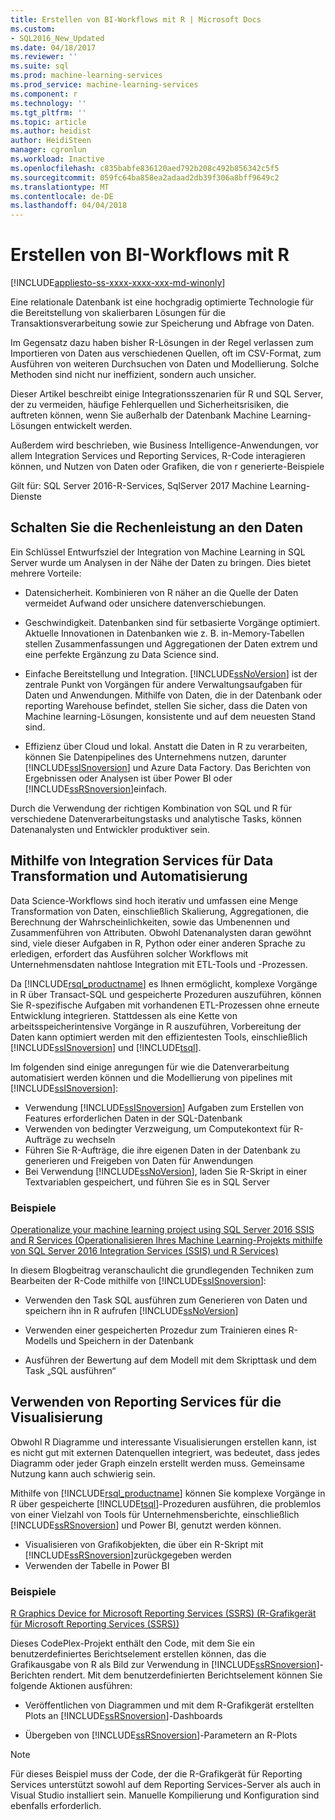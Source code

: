```yaml
---
title: Erstellen von BI-Workflows mit R | Microsoft Docs
ms.custom:
- SQL2016_New_Updated
ms.date: 04/18/2017
ms.reviewer: ''
ms.suite: sql
ms.prod: machine-learning-services
ms.prod_service: machine-learning-services
ms.component: r
ms.technology: ''
ms.tgt_pltfrm: ''
ms.topic: article
ms.author: heidist
author: HeidiSteen
manager: cgronlun
ms.workload: Inactive
ms.openlocfilehash: c835babfe836120aed792b208c492b856342c5f5
ms.sourcegitcommit: 059fc64ba858ea2adaad2db39f306a8bff9649c2
ms.translationtype: MT
ms.contentlocale: de-DE
ms.lasthandoff: 04/04/2018
---
```

# <a name="creating-bi-workflows-with-r"></a>Erstellen von BI-Workflows mit R
[!INCLUDE[appliesto-ss-xxxx-xxxx-xxx-md-winonly](../../includes/appliesto-ss-xxxx-xxxx-xxx-md-winonly.md)]

Eine relationale Datenbank ist eine hochgradig optimierte Technologie für die Bereitstellung von skalierbaren Lösungen für die Transaktionsverarbeitung sowie zur Speicherung und Abfrage von Daten.

Im Gegensatz dazu haben bisher R-Lösungen in der Regel verlassen zum Importieren von Daten aus verschiedenen Quellen, oft im CSV-Format, zum Ausführen von weiteren Durchsuchen von Daten und Modellierung. Solche Methoden sind nicht nur ineffizient, sondern auch unsicher.

Dieser Artikel beschreibt einige Integrationsszenarien für R und SQL Server, der zu vermeiden, häufige Fehlerquellen und Sicherheitsrisiken, die auftreten können, wenn Sie außerhalb der Datenbank Machine Learning-Lösungen entwickelt werden.

Außerdem wird beschrieben, wie Business Intelligence-Anwendungen, vor allem Integration Services und Reporting Services, R-Code interagieren können, und Nutzen von Daten oder Grafiken, die von r generierte-Beispiele

Gilt für: SQL Server 2016-R-Services, SqlServer 2017 Machine Learning-Dienste

## <a name="bring-compute-power-to-the-data"></a>Schalten Sie die Rechenleistung an den Daten

Ein Schlüssel Entwurfsziel der Integration von Machine Learning in SQL Server wurde um Analysen in der Nähe der Daten zu bringen. Dies bietet mehrere Vorteile:

+ Datensicherheit. Kombinieren von R näher an die Quelle der Daten vermeidet Aufwand oder unsichere datenverschiebungen.

+ Geschwindigkeit. Datenbanken sind für setbasierte Vorgänge optimiert. Aktuelle Innovationen in Datenbanken wie z. B. in-Memory-Tabellen stellen Zusammenfassungen und Aggregationen der Daten extrem und eine perfekte Ergänzung zu Data Science sind.

+ Einfache Bereitstellung und Integration. [!INCLUDE[ssNoVersion](../../includes/ssnoversion-md.md)] ist der zentrale Punkt von Vorgängen für andere Verwaltungsaufgaben für Daten und Anwendungen. Mithilfe von Daten, die in der Datenbank oder reporting Warehouse befindet, stellen Sie sicher, dass die Daten von Machine learning-Lösungen, konsistente und auf dem neuesten Stand sind. 

+ Effizienz über Cloud und lokal. Anstatt die Daten in R zu verarbeiten, können Sie Datenpipelines des Unternehmens nutzen, darunter [!INCLUDE[ssISnoversion](../../includes/ssisnoversion-md.md)] und Azure Data Factory. Das Berichten von Ergebnissen oder Analysen ist über Power BI oder [!INCLUDE[ssRSnoversion](../../includes/ssrsnoversion-md.md)]einfach.

Durch die Verwendung der richtigen Kombination von SQL und R für verschiedene Datenverarbeitungstasks und analytische Tasks, können Datenanalysten und Entwickler produktiver sein.

## <a name="use-integration-services-for-data-transformation-and-automation"></a>Mithilfe von Integration Services für Data Transformation und Automatisierung

Data Science-Workflows sind hoch iterativ und umfassen eine Menge Transformation von Daten, einschließlich Skalierung, Aggregationen, die Berechnung der Wahrscheinlichkeiten, sowie das Umbenennen und Zusammenführen von Attributen. Obwohl Datenanalysten daran gewöhnt sind, viele dieser Aufgaben in R, Python oder einer anderen Sprache zu erledigen, erfordert das Ausführen solcher Workflows mit Unternehmensdaten nahtlose Integration mit ETL-Tools und -Prozessen.

Da [!INCLUDE[rsql_productname](../../includes/rsql-productname-md.md)] es Ihnen ermöglicht, komplexe Vorgänge in R über Transact-SQL und gespeicherte Prozeduren auszuführen, können Sie R-spezifische Aufgaben mit vorhandenen ETL-Prozessen ohne erneute Entwicklung integrieren. Stattdessen als eine Kette von arbeitsspeicherintensive Vorgänge in R auszuführen, Vorbereitung der Daten kann optimiert werden mit den effizientesten Tools, einschließlich [!INCLUDE[ssISnoversion](../../includes/ssisnoversion-md.md)] und [!INCLUDE[tsql](../../includes/tsql-md.md)]. 

Im folgenden sind einige anregungen für wie die Datenverarbeitung automatisiert werden können und die Modellierung von pipelines mit [!INCLUDE[ssISnoversion](../../includes/ssisnoversion-md.md)]:

+ Verwendung [!INCLUDE[ssISnoversion](../../includes/ssisnoversion-md.md)] Aufgaben zum Erstellen von Features erforderlichen Daten in der SQL-Datenbank
+ Verwenden von bedingter Verzweigung, um Computekontext für R-Aufträge zu wechseln
+ Führen Sie R-Aufträge, die ihre eigenen Daten in der Datenbank zu generieren und Freigeben von Daten für Anwendungen
+ Bei Verwendung [!INCLUDE[ssNoVersion](../../includes/ssnoversion-md.md)], laden Sie R-Skript in einer Textvariablen gespeichert, und führen Sie es in SQL Server

### <a name="examples"></a>Beispiele

[Operationalize your machine learning project using SQL Server 2016 SSIS and R Services (Operationalisieren Ihres Machine Learning-Projekts mithilfe von SQL Server 2016 Integration Services (SSIS) und R Services)](https://blogs.msdn.microsoft.com/ssis/2016/01/11/operationalize-your-machine-learning-project-using-sql-server-2016-ssis-and-r-services/)  

In diesem Blogbeitrag veranschaulicht die grundlegenden Techniken zum Bearbeiten der R-Code mithilfe von [!INCLUDE[ssISnoversion](../../includes/ssisnoversion-md.md)]: 

+ Verwenden den Task SQL ausführen zum Generieren von Daten und speichern ihn in R aufrufen [!INCLUDE[ssNoVersion](../../includes/ssnoversion-md.md)]

+ Verwenden einer gespeicherten Prozedur zum Trainieren eines R-Modells und Speichern in der Datenbank

+ Ausführen der Bewertung auf dem Modell mit dem Skripttask und dem Task „SQL ausführen“

##  <a name="bkmk_ssrs"></a> Verwenden von Reporting Services für die Visualisierung

Obwohl R Diagramme und interessante Visualisierungen erstellen kann, ist es nicht gut mit externen Datenquellen integriert, was bedeutet, dass jedes Diagramm oder jeder Graph einzeln erstellt werden muss. Gemeinsame Nutzung kann auch schwierig sein.

Mithilfe von [!INCLUDE[rsql_productname](../../includes/rsql-productname-md.md)] können Sie komplexe Vorgänge in R über gespeicherte [!INCLUDE[tsql](../../includes/tsql-md.md)]-Prozeduren ausführen, die problemlos von einer Vielzahl von Tools für Unternehmensberichte, einschließlich [!INCLUDE[ssRSnoversion](../../includes/ssrsnoversion-md.md)] und Power BI, genutzt werden können.

+ Visualisieren von Grafikobjekten, die über ein R-Skript mit [!INCLUDE[ssRSnoversion](../../includes/ssrsnoversion-md.md)]zurückgegeben werden
+ Verwenden der Tabelle in Power BI

### <a name="examples"></a>Beispiele

[R Graphics Device for Microsoft Reporting Services (SSRS) (R-Grafikgerät für Microsoft Reporting Services (SSRS))](https://rgraphicsdevice.codeplex.com/)

Dieses CodePlex-Projekt enthält den Code, mit dem Sie ein benutzerdefiniertes Berichtselement erstellen können, das die Grafikausgabe von R als Bild zur Verwendung in [!INCLUDE[ssRSnoversion](../../includes/ssrsnoversion-md.md)]-Berichten rendert.  Mit dem benutzerdefinierten Berichtselement können Sie folgende Aktionen ausführen:

+ Veröffentlichen von Diagrammen und mit dem R-Grafikgerät erstellten Plots an [!INCLUDE[ssRSnoversion](../../includes/ssrsnoversion-md.md)]-Dashboards

+ Übergeben von [!INCLUDE[ssRSnoversion](../../includes/ssrsnoversion-md.md)]-Parametern an R-Plots

> [!NOTE]
> Für dieses Beispiel muss der Code, der die R-Grafikgerät für Reporting Services unterstützt sowohl auf dem Reporting Services-Server als auch in Visual Studio installiert sein. Manuelle Kompilierung und Konfiguration sind ebenfalls erforderlich.
